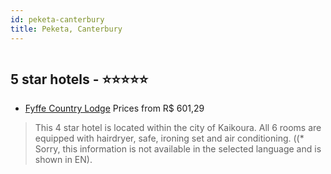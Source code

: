 ```yaml
---
id: peketa-canterbury
title: Peketa, Canterbury
---
```


<center><img src="https://us.dotwconnect.com/poze_hotel/15/1568528/lIUMMvuM_d2b5ca33bd970f64a6301fa75ae2eb22.png" alt="" /></center>


##  5 star hotels - ⭐️⭐️⭐️⭐️⭐️

-    [Fyffe Country Lodge](https://www.hurb.com/br/aud/https://www.hurb.com/br/hotels/peketa/fyffe-country-lodge-HT-CLVG?cmp=18055) Prices from R$ 601,29
   > This 4 star hotel is located within the city of Kaikoura. All 6 rooms are equipped with hairdryer, safe, ironing set and air conditioning. ((* Sorry, this information is not available in the selected language and is shown in EN).
